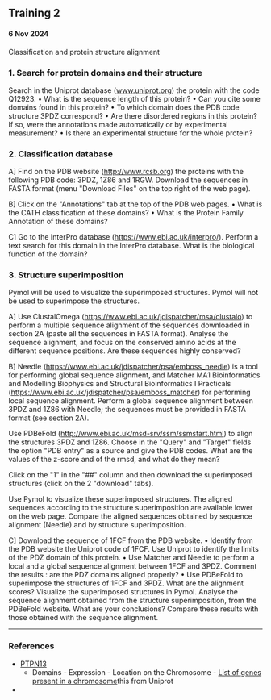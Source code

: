 ## Training 2
#### 6 Nov 2024

Classification and protein structure alignment

### 1. Search for protein domains and their structure

Search in the Uniprot database (www.uniprot.org) the protein with the code Q12923.
• What is the sequence length of this protein?
• Can you cite some domains found in this protein?
• To which domain does the PDB code structure 3PDZ correspond?
• Are there disordered regions in this protein? If so, were the annotations made automatically or by experimental measurement?
• Is there an experimental structure for the whole protein?

### 2. Classification database

A] Find on the PDB website (http://www.rcsb.org) the proteins with the following PDB code: 3PDZ, 1Z86 and 1RGW. Download the sequences in FASTA format (menu "Download Files" on the top right of the web page).

B] Click on the "Annotations" tab at the top of the PDB web pages.
• What is the CATH classification of these domains?
• What is the Protein Family Annotation of these domains?

C] Go to the InterPro database (https://www.ebi.ac.uk/interpro/). Perform a text search for this
domain in the InterPro database. What is the biological function of the domain?

### 3. Structure superimposition

Pymol will be used to visualize the superimposed structures. Pymol will not be used to superimpose the structures.

A] Use ClustalOmega (https://www.ebi.ac.uk/jdispatcher/msa/clustalo) to perform a multiple sequence alignment of the sequences downloaded in section 2A (paste all the sequences in FASTA format). Analyse the sequence alignment, and focus on the conserved amino acids at the different sequence positions. Are these sequences highly conserved?

B] Needle (https://www.ebi.ac.uk/jdispatcher/psa/emboss_needle) is a tool for performing global sequence alignment, and Matcher MA1 Bioinformatics and Modelling Biophysics and Structural Bioinformatics I Practicals (https://www.ebi.ac.uk/jdispatcher/psa/emboss_matcher) for performing local sequence alignment. Perform a global sequence alignment between 3PDZ and 1Z86 with Needle; the sequences must be provided in FASTA format (see section 2A).

Use PDBeFold (http://www.ebi.ac.uk/msd-srv/ssm/ssmstart.html) to align the structures 3PDZ and 1Z86. Choose in the "Query" and "Target" fields the option "PDB entry" as a source and give the PDB codes. What are the values of the z-score and of the rmsd, and what do they mean?

Click on the "1" in the "##" column and then download the superimposed structures (click on the 2 "download" tabs). 

Use Pymol to visualize these superimposed structures. The aligned sequences according to the structure superimposition are available lower on the web page. Compare the aligned sequences obtained by sequence alignment (Needle) and by structure superimposition.

C] Download the sequence of 1FCF from the PDB website.
• Identify from the PDB website the Uniprot code of 1FCF. Use Uniprot to identify the limits of the PDZ domain of this protein.
• Use Matcher and Needle to perform a local and a global sequence alignment between 1FCF and 3PDZ. Comment the results : are the PDZ domains aligned properly?
• Use PDBeFold to superimpose the structures of 1FCF and 3PDZ. What are the alignment scores? Visualize the superimposed structures in Pymol. Analyse the sequence alignment obtained from the structure superimposition, from the PDBeFold website. What are your conclusions? Compare these results with those obtained with
the sequence alignment.

---
### References
- [PTPN13](https://www.ncbi.nlm.nih.gov/gene/5783)
  - Domains - Expression - Location on the Chromosome - [List of genes present in a chromosome](https://ftp.uniprot.org/pub/databases/uniprot/knowledgebase/complete/docs/humchr04.txt)this from Uniprot
- 

